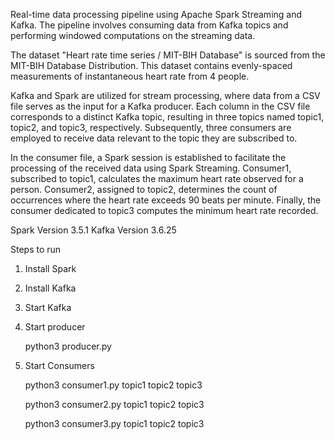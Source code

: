 Real-time data processing pipeline using Apache Spark Streaming and Kafka. The pipeline involves consuming data from Kafka topics and performing windowed computations on the streaming data.

The dataset "Heart rate time series / MIT-BIH Database" is sourced from the MIT-BIH Database Distribution.
This dataset contains evenly-spaced measurements of instantaneous heart rate from 4 people.

Kafka and Spark are utilized for stream processing, where data from a CSV file serves as the input for a Kafka producer. Each column in the CSV file corresponds to a distinct Kafka topic, resulting in three topics named topic1, topic2, and topic3, respectively. Subsequently, three consumers are employed to receive data relevant to the topic they are subscribed to.

In the consumer file, a Spark session is established to facilitate the processing of the received data using Spark Streaming. Consumer1, subscribed to topic1, calculates the maximum heart rate observed for a person. Consumer2, assigned to topic2, determines the count of occurrences where the heart rate exceeds 90 beats per minute. Finally, the consumer dedicated to topic3 computes the minimum heart rate recorded.

Spark Version 3.5.1
Kafka Version 3.6.25

Steps to run
1. Install Spark
2. Install Kafka
3. Start Kafka
4. Start producer
   
   python3 producer.py
5. Start Consumers
   
   python3 consumer1.py topic1 topic2 topic3
   
   python3 consumer2.py topic1 topic2 topic3

   python3 consumer3.py topic1 topic2 topic3
   
